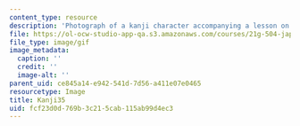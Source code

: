 ```yaml
---
content_type: resource
description: 'Photograph of a kanji character accompanying a lesson on Japanese. '
file: https://ol-ocw-studio-app-qa.s3.amazonaws.com/courses/21g-504-japanese-iv-spring-2009/fcf23d0d769b3c215cab115ab99d4ec3_Kanji35.gif
file_type: image/gif
image_metadata:
  caption: ''
  credit: ''
  image-alt: ''
parent_uid: ce845a14-e942-541d-7d56-a411e07e0465
resourcetype: Image
title: Kanji35
uid: fcf23d0d-769b-3c21-5cab-115ab99d4ec3
---
```

